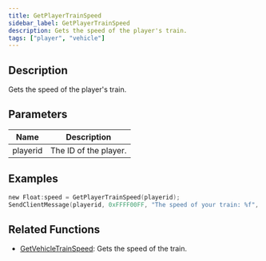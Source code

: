 ```yaml
---
title: GetPlayerTrainSpeed
sidebar_label: GetPlayerTrainSpeed
description: Gets the speed of the player's train.
tags: ["player", "vehicle"]
---
```


<VersionWarn version='omp v1.1.0.2612' />

## Description

Gets the speed of the player's train.

## Parameters

| Name     | Description           |
|----------|-----------------------|
| playerid | The ID of the player. |

## Examples

```c
new Float:speed = GetPlayerTrainSpeed(playerid);
SendClientMessage(playerid, 0xFFFF00FF, "The speed of your train: %f", speed);
```

## Related Functions

- [GetVehicleTrainSpeed](GetVehicleTrainSpeed): Gets the speed of the train.

